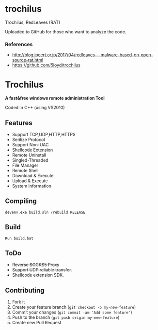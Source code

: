 # trochilus

Trochilus, RedLeaves (RAT)

Uploaded to GitHub for those who want to analyze the code.

### References 

* http://blog.jpcert.or.jp/2017/04/redleaves---malware-based-on-open-source-rat.html
* https://github.com/5loyd/trochilus

Trochilus
========

**A fast&free windows remote administration Tool**

Coded in C++ (using VS2010)

Features
---
* Support TCP,UDP,HTTP,HTTPS
* Serilize Protocol
* Support Non-UAC
* Shellcode Extension
* Remote Uninstall
* Singled-Threaded
* File Manager
* Remote Shell
* Download & Execute
* Upload & Execute
* System Information

Compiling
---
	devenv.exe build.sln /rebuild RELEASE

Build
---
	Run build.bat

ToDo
---
* ~~Reverse SOCKS5 Proxy~~
* ~~Support UDP reliable transfer.~~
* Shellcode extension SDK.

Contributing
---
1. Fork it
2. Create your feature branch (`git checkout -b my-new-feature`)
3. Commit your changes (`git commit -am 'Add some feature'`)
4. Push to the branch (`git push origin my-new-feature`)
5. Create new Pull Request
